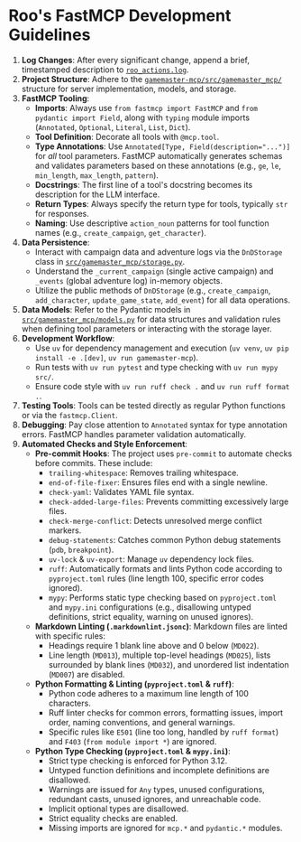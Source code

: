 # Roo's FastMCP Development Guidelines

1. **Log Changes**: After every significant change, append a brief, timestamped description to [`roo_actions.log`](.roo/roo_actions.log).
2. **Project Structure**: Adhere to the [`gamemaster-mcp/src/gamemaster_mcp/`](src/gamemaster_mcp/) structure for server implementation, models, and storage.
3. **FastMCP Tooling**:
    * **Imports**: Always use `from fastmcp import FastMCP` and `from pydantic import Field`, along with `typing` module imports (`Annotated`, `Optional`, `Literal`, `List`, `Dict`).
    * **Tool Definition**: Decorate all tools with `@mcp.tool`.
    * **Type Annotations**: Use `Annotated[Type, Field(description="...")]` for *all* tool parameters. FastMCP automatically generates schemas and validates parameters based on these annotations (e.g., `ge`, `le`, `min_length`, `max_length`, `pattern`).
    * **Docstrings**: The first line of a tool's docstring becomes its description for the LLM interface.
    * **Return Types**: Always specify the return type for tools, typically `str` for responses.
    * **Naming**: Use descriptive `action_noun` patterns for tool function names (e.g., `create_campaign`, `get_character`).
4. **Data Persistence**:
    * Interact with campaign data and adventure logs via the `DnDStorage` class in [`src/gamemaster_mcp/storage.py`](src/gamemaster_mcp/storage.py:27).
    * Understand the `_current_campaign` (single active campaign) and `_events` (global adventure log) in-memory objects.
    * Utilize the public methods of `DnDStorage` (e.g., `create_campaign`, `add_character`, `update_game_state`, `add_event`) for all data operations.
5. **Data Models**: Refer to the Pydantic models in [`src/gamemaster_mcp/models.py`](src/gamemaster_mcp/models.py) for data structures and validation rules when defining tool parameters or interacting with the storage layer.
6. **Development Workflow**:
    * Use `uv` for dependency management and execution (`uv venv`, `uv pip install -e .[dev]`, `uv run gamemaster-mcp`).
    * Run tests with `uv run pytest` and type checking with `uv run mypy src/`.
    * Ensure code style with `uv run ruff check .` and `uv run ruff format .`.
7. **Testing Tools**: Tools can be tested directly as regular Python functions or via the `fastmcp.Client`.
8. **Debugging**: Pay close attention to `Annotated` syntax for type annotation errors. FastMCP handles parameter validation automatically.
9. **Automated Checks and Style Enforcement**:
    * **Pre-commit Hooks**: The project uses `pre-commit` to automate checks before commits. These include:
        * `trailing-whitespace`: Removes trailing whitespace.
        * `end-of-file-fixer`: Ensures files end with a single newline.
        * `check-yaml`: Validates YAML file syntax.
        * `check-added-large-files`: Prevents committing excessively large files.
        * `check-merge-conflict`: Detects unresolved merge conflict markers.
        * `debug-statements`: Catches common Python debug statements (`pdb`, `breakpoint`).
        * `uv-lock` & `uv-export`: Manage `uv` dependency lock files.
        * `ruff`: Automatically formats and lints Python code according to `pyproject.toml` rules (line length 100, specific error codes ignored).
        * `mypy`: Performs static type checking based on `pyproject.toml` and `mypy.ini` configurations (e.g., disallowing untyped definitions, strict equality, warning on unused ignores).
    * **Markdown Linting (`.markdownlint.jsonc`)**: Markdown files are linted with specific rules:
        * Headings require 1 blank line above and 0 below (`MD022`).
        * Line length (`MD013`), multiple top-level headings (`MD025`), lists surrounded by blank lines (`MD032`), and unordered list indentation (`MD007`) are disabled.
    * **Python Formatting & Linting (`pyproject.toml` & `ruff`)**:
        * Python code adheres to a maximum line length of 100 characters.
        * Ruff linter checks for common errors, formatting issues, import order, naming conventions, and general warnings.
        * Specific rules like `E501` (line too long, handled by `ruff format`) and `F403` (`from module import *`) are ignored.
    * **Python Type Checking (`pyproject.toml` & `mypy.ini`)**:
        * Strict type checking is enforced for Python 3.12.
        * Untyped function definitions and incomplete definitions are disallowed.
        * Warnings are issued for `Any` types, unused configurations, redundant casts, unused ignores, and unreachable code.
        * Implicit optional types are disallowed.
        * Strict equality checks are enabled.
        * Missing imports are ignored for `mcp.*` and `pydantic.*` modules.
